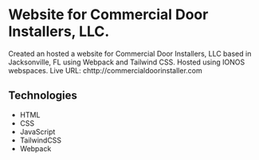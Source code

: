 # Website for Commercial Door Installers, LLC. 
Created an hosted a website for Commercial Door Installers, LLC based in Jacksonville, FL using Webpack and Tailwind CSS. Hosted using IONOS webspaces. Live URL: chttp://commercialdoorinstaller.com

## Technologies
- HTML
- CSS
- JavaScript
- TailwindCSS
- Webpack
